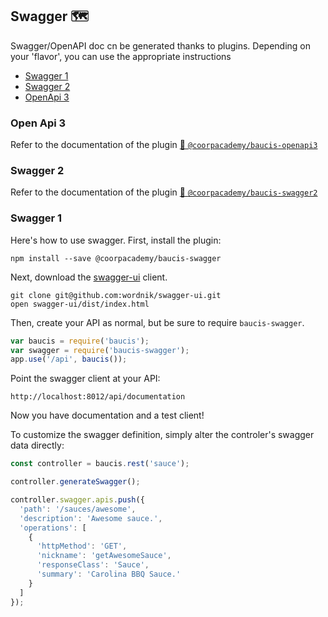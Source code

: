 ## Swagger :world_map:

Swagger/OpenAPI doc cn be generated thanks to plugins.
Depending on your 'flavor', you can use the appropriate instructions

- [Swagger 1](#swagger-1)
- [Swagger 2](#swagger-2)
- [OpenApi 3](#open-api-3)

### Open Api 3
Refer to the documentation of the plugin [:link: `@coorpacademy/baucis-openapi3`](../packages/baucis-openapi3)

### Swagger 2
Refer to the documentation of the plugin [:link: `@coorpacademy/baucis-swagger2`](../packages/baucis-swagger2)

### Swagger 1
Here's how to use swagger.  First, install the plugin:

    npm install --save @coorpacademy/baucis-swagger

Next, download the [swagger-ui](https://github.com/wordnik/swagger-ui) client.

    git clone git@github.com:wordnik/swagger-ui.git
    open swagger-ui/dist/index.html

Then, create your API as normal, but be sure to require `baucis-swagger`.

``` javascript
var baucis = require('baucis');
var swagger = require('baucis-swagger');
app.use('/api', baucis());
```

Point the swagger client at your API:

    http://localhost:8012/api/documentation

Now you have documentation and a test client!

To customize the swagger definition, simply alter the controler's swagger data directly:

``` javascript
const controller = baucis.rest('sauce');

controller.generateSwagger();

controller.swagger.apis.push({
  'path': '/sauces/awesome',
  'description': 'Awesome sauce.',
  'operations': [
    {
      'httpMethod': 'GET',
      'nickname': 'getAwesomeSauce',
      'responseClass': 'Sauce',
      'summary': 'Carolina BBQ Sauce.'
    }
  ]
});
```
